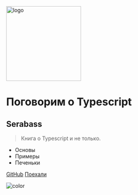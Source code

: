 <!-- _coverpage.md -->

<img src="_media/icon.svg" alt="logo" width="200"/>

# Поговорим о Typescript
## Serabass

> Книга о Typescript и не только.

- Основы
- Примеры
- Печеньки

[GitHub](https://github.com/Serabass/ts-book/)
[Поехали](#_1-%d0%92%d0%b2%d0%b5%d0%b4%d0%b5%d0%bd%d0%b8%d0%b5-%d0%b2-typescript)

<!-- background color -->

![color](#3178c6)
